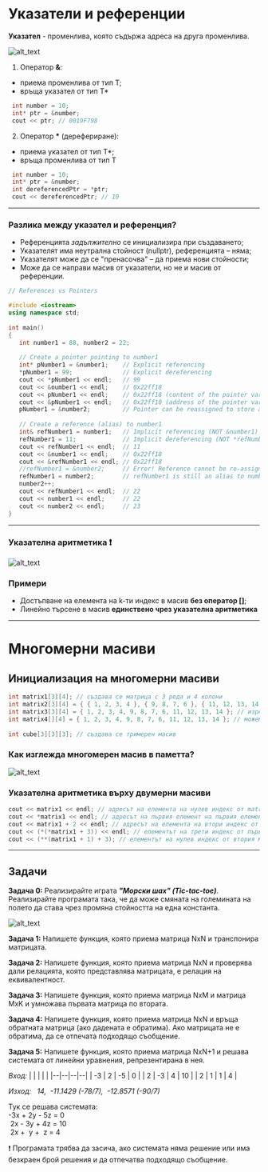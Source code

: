 # Указатели и референции

**Указател** - променлива, която съдържа адреса на друга променлива.  

![alt_text](https://i.ibb.co/xgDQ6gy/Pointer.png)

1. Оператор **&**:
- приема променлива от тип Т;
- връща указател от тип T*
 
```c++
 int number = 10;
 int* ptr = &number;
 cout << ptr; // 0019F798
``` 

2. Оператор **\*** (дерефериране):
- приема указaтел от тип Т*;
- връща променлива от тип Т

```c++
 int number = 10;
 int* ptr = &number;
 int dereferencedPtr = *ptr; 
 cout << dereferencedPtr; // 10
```

---

### Разлика между указател и референция?

- Референцията *задължително* се инициализира при създаването;
- Указателят има неутрална стойност (nullptr), референцията – няма;
- Указателят може да се "пренасочва" – да приема нови стойности;
- Може да се направи масив от указатели, но не и масив от референции.

```c++
// References vs Pointers

#include <iostream>
using namespace std;
 
int main() 
{
   int number1 = 88, number2 = 22;
 
   // Create a pointer pointing to number1
   int* pNumber1 = &number1;    // Explicit referencing
   *pNumber1 = 99;              // Explicit dereferencing
   cout << *pNumber1 << endl;   // 99
   cout << &number1 << endl;    // 0x22ff18
   cout << pNumber1 << endl;    // 0x22ff18 (content of the pointer variable - same as above)
   cout << &pNumber1 << endl;   // 0x22ff10 (address of the pointer variable)
   pNumber1 = &number2;         // Pointer can be reassigned to store another address
 
   // Create a reference (alias) to number1
   int& refNumber1 = number1;   // Implicit referencing (NOT &number1)
   refNumber1 = 11;             // Implicit dereferencing (NOT *refNumber1)
   cout << refNumber1 << endl;  // 11
   cout << &number1 << endl;    // 0x22ff18
   cout << &refNumber1 << endl; // 0x22ff18
   //refNumber1 = &number2;     // Error! Reference cannot be re-assigned
   refNumber1 = number2;        // refNumber1 is still an alias to number1. Assign value of number2 (22) to refNumber1 (and number1).
   number2++;
   cout << refNumber1 << endl;  // 22
   cout << number1 << endl;     // 22
   cout << number2 << endl;     // 23
}
```

---

### Указателна аритметика :heavy_exclamation_mark:

![alt_text](https://i.ibb.co/B6JDb4J/Pointer-Arithmetic.png)

### Примери
- Достъпване на елемента на k-ти индекс в масив **без оператор []**;
- Линейно търсене в масив **единствено чрез указателна аритметика**

---

# Многомерни масиви

## Инициализация на многомерни масиви
```c++
int matrix1[3][4]; // създава се матрица с 3 реда и 4 колони
int matrix2[3][4] = { { 1, 2, 3, 4 }, { 9, 8, 7, 6 }, { 11, 12, 13, 14 } }; // изреждаме редовете
int matrix3[3][4] = { 1, 2, 3, 4, 9, 8, 7, 6, 11, 12, 13, 14 }; // изреждаме елементите
int matrix4[][4] = { 1, 2, 3, 4, 9, 8, 7, 6, 11, 12, 13, 14 }; // можем да изпуснем най-лявата спецификация на дължина
 
int cube[3][3][3]; // създава се тримерен масив
```
### Как изглежда многомерен масив в паметта?

![alt_text](https://i.ibb.co/09K0718/Matrix-In-Mem.png)

### Указателна аритметика върху двумерни масиви
```c++
cout << matrix1 << endl; // адресът на елемента на нулев индекс от matrix1 (масивът [1, 2, 3, 4])
cout << *matrix1 << endl; // адресът на първия елемент на първия елемент от matrix1 (1-цата от масива [1, 2, 3, 4])
cout << matrix1 + 2 << endl; // адресът на елемента на втори индекс от matrix1 (масивът [11, 12, 13, 14])
cout << (*(*matrix1 + 3)) << endl; // елементът на трети индекс от първия масив (4)
cout << (**(matrix1 + 1) + 3); // елементът на нулев индекс от втория масив, събран с 3 (12)
```

---

## Задачи
**Задача 0:** Реализирайте играта **_"Морски шах" (Tic-tac-toe)_**.  Реализирайте програмата така, че да може смяната на големината на полето да става чрез промяна стойността на една константа.  

![alt_text](https://i.ibb.co/KLP4LkX/Tic-tac-toe.jpg)  

**Задача 1:** Напишете функция, която приема матрица NxN и транспонира матрицата.  

**Задача 2:** Напишете функция, която приема матрица NxN и проверява дали релацията, която представлява матрицата, е релация на еквивалентност.  

**Задача 3:** Напишете функция, която приема матрица NxM и матрица MxK и умножава първата матрица по втората.  

**Задача 4:** Напишете функция, която приема матрица NxN и връща обратната матрица (ако дадената е обратима). Ако матрицата не е обратима, да се отпечата подходящо съобщение.  

**Задача 5:** Напишете функция, която приема матрица NxN+1 и решава системата от линейни уравнения, репрезентирана в нея.  

*Вход:*
| | | | |
|--|--|--|--|
| -3 | 2 | -5 | 0 |
| 2 | -3 | 4 | 10 |
| 2 | 1 | 1 | 4 |

*Изход: &nbsp; 14, &nbsp;-11.1429 (-78/7), &nbsp;-12.8571 (-90/7)*  

Тук се решава системата:  
-3x + 2y - 5z = 0  
&nbsp;2x - 3y + 4z = 10  
&nbsp;2x + &nbsp;y + &nbsp;z = 4  

:heavy_exclamation_mark: Програмата трябва да засича, ако системата няма решение или има безкраен брой решения и да отпечатва подходящо съобщение.
